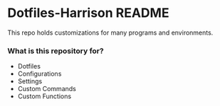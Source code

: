 # Dotfiles-Harrison README

This repo holds customizations for many programs and environments.

### What is this repository for? ###

* Dotfiles
* Configurations
* Settings
* Custom Commands
* Custom Functions